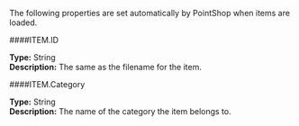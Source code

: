 <p class="lead">The following properties are set automatically by PointShop when items are loaded.</p>

####<a name="name"></a>ITEM.ID

**Type:** <span class="type">String</span>  
**Description:** The same as the filename for the item.

####<a name="name"></a>ITEM.Category

**Type:** <span class="type">String</span>  
**Description:** The name of the category the item belongs to.
